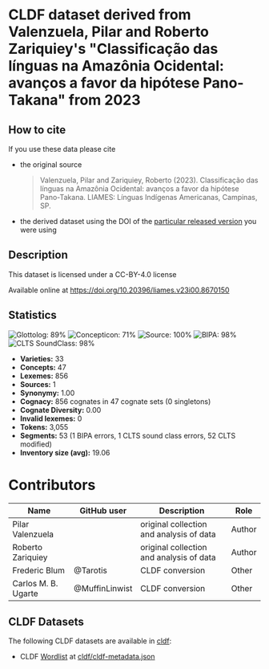 # CLDF dataset derived from Valenzuela, Pilar and Roberto Zariquiey's "Classificação das línguas na Amazônia Ocidental: avanços a favor da hipótese Pano-Takana" from 2023

## How to cite

If you use these data please cite
- the original source
  > Valenzuela, Pilar and Zariquiey, Roberto (2023). Classificação das línguas na Amazônia Ocidental: avanços a favor da hipótese Pano-Takana. LIAMES: Línguas Indígenas Americanas, Campinas, SP.
- the derived dataset using the DOI of the [particular released version](../../releases/) you were using

## Description


This dataset is licensed under a CC-BY-4.0 license

Available online at https://doi.org/10.20396/liames.v23i00.8670150

## Statistics


![Glottolog: 89%](https://img.shields.io/badge/Glottolog-89%25-yellowgreen.svg "Glottolog: 89%")
![Concepticon: 71%](https://img.shields.io/badge/Concepticon-71%25-yellow.svg "Concepticon: 71%")
![Source: 100%](https://img.shields.io/badge/Source-100%25-brightgreen.svg "Source: 100%")
![BIPA: 98%](https://img.shields.io/badge/BIPA-98%25-green.svg "BIPA: 98%")
![CLTS SoundClass: 98%](https://img.shields.io/badge/CLTS%20SoundClass-98%25-green.svg "CLTS SoundClass: 98%")

- **Varieties:** 33
- **Concepts:** 47
- **Lexemes:** 856
- **Sources:** 1
- **Synonymy:** 1.00
- **Cognacy:** 856 cognates in 47 cognate sets (0 singletons)
- **Cognate Diversity:** 0.00
- **Invalid lexemes:** 0
- **Tokens:** 3,055
- **Segments:** 53 (1 BIPA errors, 1 CLTS sound class errors, 52 CLTS modified)
- **Inventory size (avg):** 19.06

# Contributors

Name | GitHub user | Description | Role |
--- | --- | --- | --- |
Pilar Valenzuela | | original collection and analysis of data | Author
Roberto Zariquiey | | original collection and analysis of data | Author
Frederic Blum | @Tarotis | CLDF conversion | Other
Carlos M. B. Ugarte | @MuffinLinwist | CLDF conversion | Other




## CLDF Datasets

The following CLDF datasets are available in [cldf](cldf):

- CLDF [Wordlist](https://github.com/cldf/cldf/tree/master/modules/Wordlist) at [cldf/cldf-metadata.json](cldf/cldf-metadata.json)